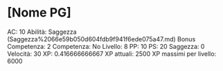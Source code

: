 # [Nome PG]

AC: 10
Abilità: Saggezza (Saggezza%2066e59b050d604fdb9f941f6ede075a47.md)
Bonus Competenza: 2
Competenza: No
Livello: 8
PP: 10
PS: 20
Saggezza: 0
Velocità: 30
XP: 0.416666666667
XP attuali: 2500
XP massimi per livello: 6000
